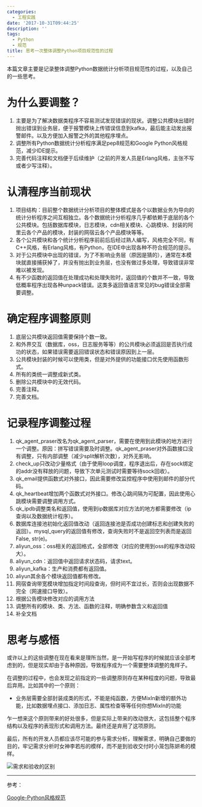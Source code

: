 ```yaml
---
categories:
  - 工程实践
date: '2017-10-31T09:44:25'
description: ''
tags:
  - Python
  - 规范
title: 思考一次整体调整Python项目规范性的过程
---
```





本篇文章主要是记录整体调整Python数据统计分析项目规范性的过程，以及自己的一些思考。

# 为什么要调整？

1. 主要是为了解决数据类程序不容易测试发现错误的现状。调整公共模块出错时抛出错误到业务层，便于报警模块上传错误信息到kafka，最后能主动发出报警邮件。以及方便加入报警之外的其他程序埋点。
2. 调整所有Python数据统计分析程序满足pep8规范和Google Python风格规范，减少IDE提示。
3. 完善代码注释和文档便于后续维护（之前的开发人员是Erlang风格，主张不写或者少写注释）。

<!--more-->

# 认清程序当前现状

1. 项目结构：目前整个数据统计分析项目的整体模式是各个以数据业务为导向的统计分析程序之间互相独立。各个数据统计分析程序几乎都依赖于底层的各个公共模块。包括数据库模块，日志模块，cdn相关模块、心跳模块、封装的阿里云各个产品的模块，封装的网宿云各个产品模块等等。
2. 各个公共模块和各个统计分析程序前前后后经过熟人编写，风格完全不同，有C++风格，有Erlang风格，有Python，在IDE中出现各种不符合规范的提示。
3. 对于公共模块中出现的错误，为了不影响业务层（原因是猜的），通常在本模块就直接捕获掉了，并没有抛出到业务层，也没有做过多处理，导致错误非常难以被发现。
4. 有不少函数的返回值在处理成功和处理失败时，返回值的个数并不一致，导致低概率程序出现各种unpack错误。这类多返回值语言常见的bug错误全部需要调整。

# 确定程序调整原则

1. 底层公共模块返回值需要保持个数一致。
2. 和外界交互（数据库，oss，日志服务等等）的公共模块必须返回是否执行成功的状态，如果错误需要返回错误状态和错误原因到上一层。
3. 公共模块封装的时候可以使用类，但是对外提供的功能接口优先使用函数形式。
4. 所有的类统一调整成新式类。
5. 删除公共模块中的无效代码。
6. 完善注释。
7. 完善文档。

# 记录程序调整过程

1. qk_agent_praser改名为qk_agent_parser，需要在使用到此模块的地方进行一个调整。原因：拼写错误需要及时调整。qk_agent_praser对外函数接口没有调整，只有内部调整（减少split解析次数），对外无影响。
2. check_up只改动少量格式（由于使用loop调度，程序退出后，存在sock绑定的addr没有释放的问题，导致下次单元测试时需要等待sock回收）。
3. qk_email提供函数式对外接口，因此需要修改监控程序中使用到邮件的部分代码。
4. qk_heartbeat增加两个函数式对外接口。修改心跳间隔为可配置，因此使用心跳模块需要调整调用方式。
5. qk_ipdb调整类名和返回值，使用到ip数据库对应方法的地方都需要修改（ip查询以及数据统计程序）。
6. 数据库连接池初始化返回值改动（返回连接池是否成功创建标志和创建失败的返回）。mysql_query的返回值有修改，查询失败时不是返回空列表而是返回False, str(e)。
7. aliyun_oss：oss相关的返回格式，全部修改（对应的使用到oss的程序改动较大）。
8. aliyun_cdn：返回值中返回请求状态码，请求text。
9. aliyun_kafka：生产和消费都有返回值。
10. aliyun其余各个模块返回值都有修改。
11. 网宿查询带宽模块增加指定时间段查询，但时间不宜过长，否则会出现数据不完全（网速接口导致）。
12. 根据公告模块修改对应的调用方法
13. 调整所有的模块、类、方法、函数的注释，明确参数含义和返回值
14. 补全文档

# 思考与感悟

或许以上的这些调整在现在看来是理所当然，是一开始写程序的时候就应该全部考虑到的，但是现实却由于各种原因，导致程序成为一个需要整体调整的鬼样子。

在调整的过程中，也会发现之前指定的一些调整原则存在某种程度的问题，导致最后弃用。比如其中的一个原则：

- 业务层需要全部封装成类的形式，不能是纯函数，方便MixIn新增的额外功能，比如数据埋点接口、添加日志、属性检查等等任何你想MixIn的功能

乍一想来这个原则带来的好处很多，但是实际上带来的改动很大，这包括整个程序结构以及程序的表现形式和调用方法。最终还是弃用了这项原则。

最后，所有的开发人员都应该尽可能的参与需求分析，理解需求，明确自己要做的目的，牢记需求分析时女神李若彤的模样，而不是到验收交付时小笼包陈妍希的模样。

![需求和验收的区别](https://flowsnow.oss-cn-shanghai.aliyuncs.com/history/image/blog/%E9%9C%80%E6%B1%82%E5%92%8C%E9%AA%8C%E6%94%B6%E7%9A%84%E5%8C%BA%E5%88%AB.jpg)

---

参考：

[Google-Python风格规范](http://zh-google-styleguide.readthedocs.io/en/latest/google-python-styleguide/python_style_rules/)

